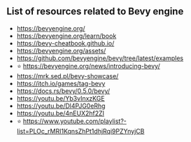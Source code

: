 ## List of resources related to Bevy engine

- https://bevyengine.org/
- https://bevyengine.org/learn/book
- https://bevy-cheatbook.github.io/
- https://bevyengine.org/assets/
- https://github.com/bevyengine/bevy/tree/latest/examples
- :star: https://bevyengine.org/news/introducing-bevy/
- https://mrk.sed.pl/bevy-showcase/
- https://itch.io/games/tag-bevy
- https://docs.rs/bevy/0.5.0/bevy/
- https://youtu.be/Yb3vInxzKGE
- https://youtu.be/Dl4PJG0eRhg
- https://youtu.be/4nEUX2hf2ZI
- :star: https://www.youtube.com/playlist?-list=PLOc_rMRI1KqnsZhPt1dhjRqi9PZYnyjCB

<!-- qqq : describe resource. apply tags format -->